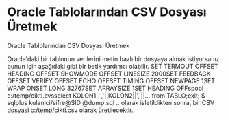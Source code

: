 # Oracle Tablolarından CSV Dosyası Üretmek


Oracle Tablolarından CSV Dosyası Üretmek



 Oracle'daki bir tablonun verilerini metin bazlı bir dosyaya almak istiyorsanız, bunun için aşağıdaki gibi bir betik yardımcı olabilir.                SET TERMOUT OFFSET HEADING OFFSET SHOWMODE OFFSET LINESIZE 2000SET FEEDBACK OFFSET VERIFY OFFSET ECHO OFFSET TIMING OFFSET NEWPAGE 1SET WRAP ONSET LONG 32767SET ARRAYSIZE 1SET HEADING OFFspool c:/temp/cikti.cvsselect KOLON1||','||KOLON2||','||... from TABLO;exit;                  $ sqlplus kulanici/sifre@SID @dump.sql              .. olarak isletildikten sonra, bir CSV dosyasi c:/temp/cikti.csv olarak üretilecektir.       




